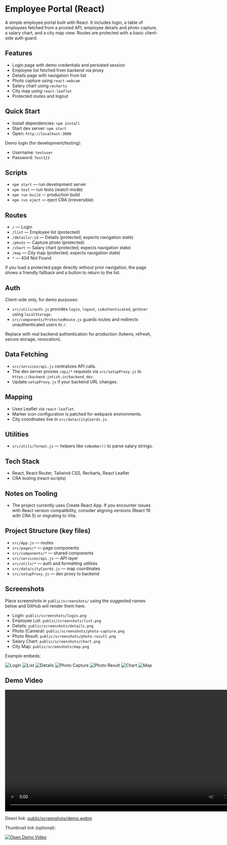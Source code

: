 # Employee Portal (React)

A simple employee portal built with React. It includes login, a table of employees fetched from a proxied API, employee details and photo capture, a salary chart, and a city map view. Routes are protected with a basic client-side auth guard.

## Features

- Login page with demo credentials and persisted session
- Employee list fetched from backend via proxy
- Details page with navigation from list
- Photo capture using `react-webcam`
- Salary chart using `recharts`
- City map using `react-leaflet`
- Protected routes and logout

## Quick Start

- Install dependencies: `npm install`
- Start dev server: `npm start`
- Open: `http://localhost:3000`

Demo login (for development/testing):
- Username: `testuser`
- Password: `Test123`

## Scripts

- `npm start` — run development server
- `npm test` — run tests (watch mode)
- `npm run build` — production build
- `npm run eject` — eject CRA (irreversible)

## Routes

- `/` — Login
- `/list` — Employee list (protected)
- `/details/:id` — Details (protected; expects navigation state)
- `/photo` — Capture photo (protected)
- `/chart` — Salary chart (protected; expects navigation state)
- `/map` — City map (protected; expects navigation state)
- `*` — 404 Not Found

If you load a protected page directly without prior navigation, the page shows a friendly fallback and a button to return to the list.

## Auth

Client-side only, for demo purposes:
- `src/utils/auth.js` provides `login`, `logout`, `isAuthenticated`, `getUser` using `localStorage`.
- `src/components/ProtectedRoute.js` guards routes and redirects unauthenticated users to `/`.

Replace with real backend authentication for production (tokens, refresh, secure storage, revocation).

## Data Fetching

- `src/services/api.js` centralizes API calls.
- The dev server proxies `/api/*` requests via `src/setupProxy.js` to `https://backend.jotish.in/backend_dev`.
- Update `setupProxy.js` if your backend URL changes.

## Mapping

- Uses Leaflet via `react-leaflet`.
- Marker icon configuration is patched for webpack environments.
- City coordinates live in `src/data/cityCoords.js`.

## Utilities

- `src/utils/format.js` — helpers like `toNumber()` to parse salary strings.

## Tech Stack

- React, React Router, Tailwind CSS, Recharts, React Leaflet
- CRA tooling (react-scripts)

## Notes on Tooling

- The project currently uses Create React App. If you encounter issues with React version compatibility, consider aligning versions (React 18 with CRA 5) or migrating to Vite.

## Project Structure (key files)

- `src/App.js` — routes
- `src/pages/*` — page components
- `src/components/*` — shared components
- `src/services/api.js` — API layer
- `src/utils/*` — auth and formatting utilities
- `src/data/cityCoords.js` — map coordinates
- `src/setupProxy.js` — dev proxy to backend

## Screenshots

Place screenshots in `public/screenshots/` using the suggested names below and GitHub will render them here.

- Login: `public/screenshots/login.png`
- Employee List: `public/screenshots/list.png`
- Details: `public/screenshots/details.png`
- Photo (Camera): `public/screenshots/photo-capture.png`
- Photo Result: `public/screenshots/photo-result.png`
- Salary Chart: `public/screenshots/chart.png`
- City Map: `public/screenshots/map.png`

Example embeds:

![Login](public/screenshots/login.png)
![List](public/screenshots/list.png)
![Details](public/screenshots/details.png)
![Photo Capture](public/screenshots/photo-capture.png)
![Photo Result](public/screenshots/photo-result.png)
![Chart](public/screenshots/chart.png)
![Map](public/screenshots/map.png)

## Demo Video

<video src="public/screenshots/demo.webm" controls width="800">
  Your browser does not support the video tag. You can
  <a href="public/screenshots/demo.webm">download the demo video here</a>.
  Note: Some platforms preview only MP4; WebM plays in most browsers.
</video>

Direct link: [public/screenshots/demo.webm](public/screenshots/demo.webm)

Thumbnail link (optional):

[![Open Demo Video](public/screenshots/list.png)](public/screenshots/demo.webm)
